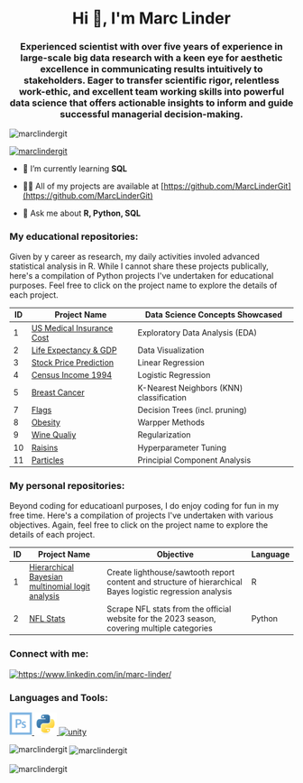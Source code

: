 <h1 align="center">Hi 👋, I'm Marc Linder</h1>
<h3 align="center">Experienced scientist with over five years of experience in large-scale big data research with a keen eye for aesthetic excellence in communicating results intuitively to stakeholders. Eager to transfer scientific rigor, relentless work-ethic, and excellent team working skills into powerful data science that offers actionable insights to inform and guide successful managerial decision-making.</h3>

<p align="left"> <img src="https://komarev.com/ghpvc/?username=marclindergit&label=Profile%20views&color=0e75b6&style=flat" alt="marclindergit" /> </p>

<p align="left"> <a href="https://github.com/ryo-ma/github-profile-trophy"><img src="https://github-profile-trophy.vercel.app/?username=marclindergit" alt="marclindergit" /></a> </p>

- 🌱 I’m currently learning **SQL**

- 👨‍💻 All of my projects are available at [https://github.com/MarcLinderGit](https://github.com/MarcLinderGit)

- 💬 Ask me about **R, Python, SQL**

<h3 align="left">My educational repositories:</h3>
Given by y career as research, my daily activities involed advanced statistical analysis in R. While I cannot share these projects publically, here's a compilation of Python projects I've undertaken for educational purposes. Feel free to click on the project name to explore the details of each project.


| ID | Project Name                                                                             | Data Science Concepts Showcased           |
| -- |---------------------------------------------------------------------------------------   |------------------------------------       |
| 1 | [US Medical Insurance Cost](https://github.com/MarcLinderGit/us_medical_insurance_cost)   | Exploratory Data Analysis (EDA)           | 
| 2 | [Life Expectancy & GDP](https://github.com/MarcLinderGit/life_expectancy_gdp)             | Data Visualization                        | 
| 3 | [Stock Price Prediction](https://github.com/MarcLinderGit/tennis_ace)                     | Linear Regression                         | 
| 4 | [Census Income 1994](https://github.com/MarcLinderGit/census_income_1994)                 | Logistic Regression                       | 
| 5 | [Breast Cancer](https://github.com/MarcLinderGit/breast_cancer)                           | K-Nearest Neighbors (KNN) classification  | 
| 7 | [Flags](https://github.com/MarcLinderGit/flags)                                           | Decision Trees (incl. pruning)            | 
| 8 | [Obesity](https://github.com/MarcLinderGit/obesity)                                       | Warpper Methods                           | 
| 9 | [Wine Qualiy](https://github.com/MarcLinderGit/wine_quality)                              | Regularization                            | 
| 10 | [Raisins](https://github.com/MarcLinderGit/raisins)                                      | Hyperparameter Tuning                     | 
| 11 | [Particles](https://github.com/MarcLinderGit/particles)                                  | Principial Component Analysis             | 

<h3 align="left">My personal repositories:</h3>
Beyond coding for educatioanl purposes, I do enjoy coding for fun in my free time. Here's a compilation of projects I've undertaken with various objectives. Again, feel free to click on the project name to explore the details of each project.

| ID | Project Name                                                                                                     | Objective                                                                                                     |   Language    |  
| -- |----------------------                                                                                            |------------------------------------                                                                           | --------------| 
| 1 | [Hierarchical Bayesian multinomial logit analysis](https://github.com/MarcLinderGit/hb_lighthouse_report_in_R)    | Create lighthouse/sawtooth report content and structure of hierarchical Bayes logistic regression analysis    |  R            | 
| 2 | [NFL Stats](https://github.com/MarcLinderGit/NFL_Stats)                                                           | Scrape NFL stats from the official website for the 2023 season, covering multiple categories                  | Python        | 

<h3 align="left">Connect with me:</h3>
<p align="left">
<a href="https://linkedin.com/in/https://www.linkedin.com/in/marc-linder/" target="blank"><img align="center" src="https://raw.githubusercontent.com/rahuldkjain/github-profile-readme-generator/master/src/images/icons/Social/linked-in-alt.svg" alt="https://www.linkedin.com/in/marc-linder/" height="30" width="40" /></a>
</p>

<h3 align="left">Languages and Tools:</h3>
<p align="left"> <a href="https://www.photoshop.com/en" target="_blank" rel="noreferrer"> <img src="https://raw.githubusercontent.com/devicons/devicon/master/icons/photoshop/photoshop-line.svg" alt="photoshop" width="40" height="40"/> </a> <a href="https://www.python.org" target="_blank" rel="noreferrer"> <img src="https://raw.githubusercontent.com/devicons/devicon/master/icons/python/python-original.svg" alt="python" width="40" height="40"/> </a> <a href="https://unity.com/" target="_blank" rel="noreferrer"> <img src="https://www.vectorlogo.zone/logos/unity3d/unity3d-icon.svg" alt="unity" width="40" height="40"/> </a> </p>

<p><img align="left" src="https://github-readme-stats.vercel.app/api/top-langs?username=marclindergit&show_icons=true&locale=en&layout=compact" alt="marclindergit" /></p>

<p>&nbsp;<img align="center" src="https://github-readme-stats.vercel.app/api?username=marclindergit&show_icons=true&locale=en" alt="marclindergit" /></p>

<p><img align="center" src="https://github-readme-streak-stats.herokuapp.com/?user=marclindergit&" alt="marclindergit" /></p>

